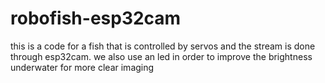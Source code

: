 # robofish-esp32cam

this is a code for a fish that is controlled by servos and the stream is done through esp32cam. we also use an led in order to improve the brightness underwater for more clear imaging
